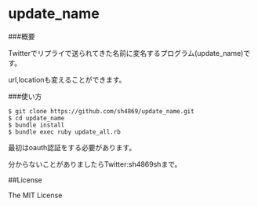 update_name
===========

###概要

Twitterでリプライで送られてきた名前に変名するプログラム(update_name)です。

url,locationも変えることができます。

###使い方

```
$ git clone https://github.com/sh4869/update_name.git
$ cd update_name
$ bundle install
$ bundle exec ruby update_all.rb
```

最初はoauth認証をする必要があります。

分からないことがありましたらTwitter:sh4869shまで。

##License

The MIT License
